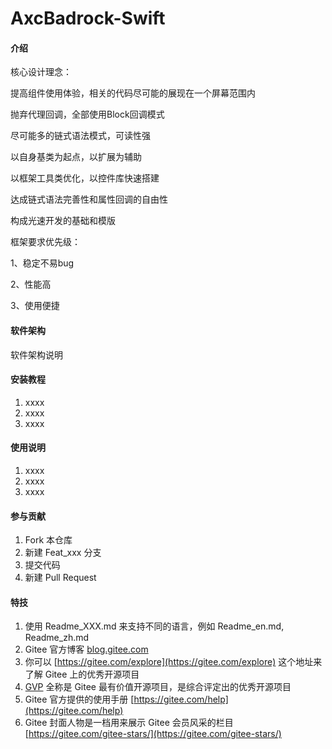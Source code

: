 # AxcBadrock-Swift

#### 介绍
 核心设计理念：

 提高组件使用体验，相关的代码尽可能的展现在一个屏幕范围内

 抛弃代理回调，全部使用Block回调模式

 尽可能多的链式语法模式，可读性强

 

 以自身基类为起点，以扩展为辅助

 以框架工具类优化，以控件库快速搭建

 达成链式语法完善性和属性回调的自由性

 构成光速开发的基础和模版

 

 框架要求优先级：

 1、稳定不易bug

 2、性能高

 3、使用便捷

#### 软件架构
软件架构说明


#### 安装教程

1.  xxxx
2.  xxxx
3.  xxxx

#### 使用说明

1.  xxxx
2.  xxxx
3.  xxxx

#### 参与贡献

1.  Fork 本仓库
2.  新建 Feat_xxx 分支
3.  提交代码
4.  新建 Pull Request


#### 特技

1.  使用 Readme\_XXX.md 来支持不同的语言，例如 Readme\_en.md, Readme\_zh.md
2.  Gitee 官方博客 [blog.gitee.com](https://blog.gitee.com)
3.  你可以 [https://gitee.com/explore](https://gitee.com/explore) 这个地址来了解 Gitee 上的优秀开源项目
4.  [GVP](https://gitee.com/gvp) 全称是 Gitee 最有价值开源项目，是综合评定出的优秀开源项目
5.  Gitee 官方提供的使用手册 [https://gitee.com/help](https://gitee.com/help)
6.  Gitee 封面人物是一档用来展示 Gitee 会员风采的栏目 [https://gitee.com/gitee-stars/](https://gitee.com/gitee-stars/)
